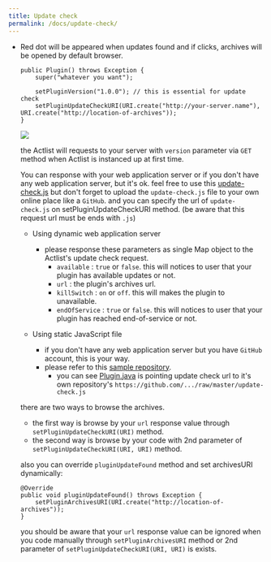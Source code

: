 ```yaml
---
title: Update check
permalink: /docs/update-check/
---
```


* Red dot will be appeared when updates found and if clicks, archives will be opened by default browser.
  ```
  public Plugin() throws Exception {
      super("whatever you want");

      setPluginVersion("1.0.0"); // this is essential for update check
      setPluginUpdateCheckURI(URI.create("http://your-server.name"), URI.create("http://location-of-archives"));
  }
  ```

  ![]({{site.url}}/img/how-to-induce-to-latest-version-of-plugin.png)

  the Actlist will requests to your server with `version` parameter via `GET` method when Actlist is instanced up at first time.

  You can response with your web application server or if you don't have any web application server, but it's ok.
  feel free to use this [update-check.js](https://github.com/silentsoft/actlist-plugin-update-check/raw/master/update-check.js)
  but don't forget to upload the `update-check.js` file to your own online place like a `GitHub`.
  and you can specify the url of `update-check.js` on setPluginUpdateCheckURI method.
  (be aware that this request url must be ends with `.js`)
  
  * Using dynamic web application server
    * please response these parameters as single Map object to the Actlist's update check request.
      * `available` : `true` or `false`. this will notices to user that your plugin has available updates or not.
      * `url` : the plugin's archives url.
      * `killSwitch` : `on` or `off`. this will makes the plugin to unavailable.
      * `endOfService` : `true` or `false`. this will notices to user that your plugin has reached end-of-service or not.
  
  * Using static JavaScript file
    * if you don't have any web application server but you have `GitHub` account, this is your way.
    * please refer to this [sample repository](https://github.com/silentsoft/actlist-plugin-update-check).
      * you can see [Plugin.java](https://github.com/silentsoft/actlist-plugin-update-check/blob/master/src/main/java/Plugin.java) is pointing update check url to it's own repository's `https://github.com/.../raw/master/update-check.js`
      
  there are two ways to browse the archives.
    * the first way is browse by your `url` response value through `setPluginUpdateCheckURI(URI)` method.
    * the second way is browse by your code with 2nd parameter of `setPluginUpdateCheckURI(URI, URI)` method.

  also you can override `pluginUpdateFound` method and set archivesURI dynamically:
  ```
  @Override
  public void pluginUpdateFound() throws Exception {
      setPluginArchivesURI(URI.create("http://location-of-archives"));
  }
  ```

  you should be aware that your `url` response value can be ignored when you code manually through `setPluginArchivesURI` method or 2nd parameter of `setPluginUpdateCheckURI(URI, URI)` is exists.